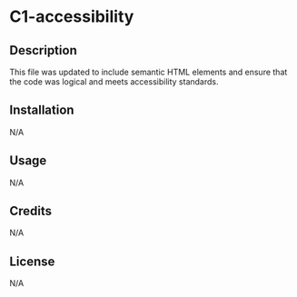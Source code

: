 # C1-accessibility

## Description

This file was updated to include semantic HTML elements and ensure that the code was logical and meets accessibility standards.

## Installation

N/A

## Usage

N/A

## Credits

N/A

## License

N/A